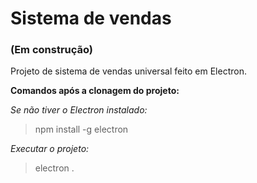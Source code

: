 # Sistema de vendas
### (Em construção)

Projeto de sistema de vendas universal feito em Electron.

**Comandos após a clonagem do projeto:**

_Se não tiver o Electron instalado:_
> npm install -g electron

_Executar o projeto:_
> electron .
